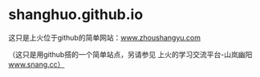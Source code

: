 # shanghuo.github.io

这只是上火位于github的简单网站：www.zhoushangyu.com

（这只是用github搭的一个简单站点，另请参见 上火的学习交流平台-山岚幽阳 www.snang.cc）
